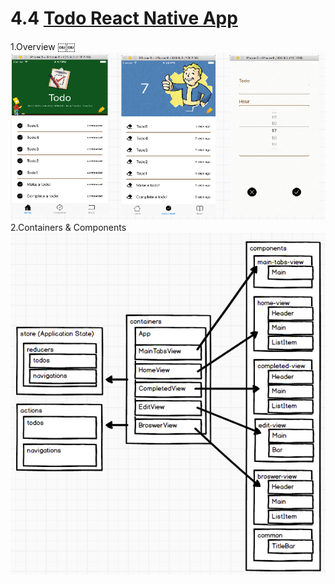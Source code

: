 # 4.4 [Todo React Native App](https://github.com/unbug/TodoRN)

1.Overview
￼￼![](QQ20160721-4.png)
2.Containers & Components
![](QQ20160721-6.png)


